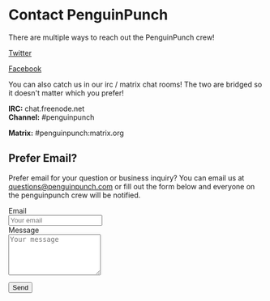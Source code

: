 # Contact PenguinPunch

There are multiple ways to reach out the PenguinPunch crew!

<i class="fa fa-twitter"></i>
[Twitter](https://twitter.com/penguinpunch16)

<i class="fa fa-facebook"></i>
[Facebook](https://facebook.com/penguinpunch)

You can also catch us in our irc / matrix chat rooms! The two are bridged so it
doesn't matter which you prefer!

**IRC:** chat.freenode.net
<br>
**Channel:** #penguinpunch

**Matrix:** #penguinpunch:matrix.org

## Prefer Email?

Prefer email for your question or business inquiry? You can email us at
questions@penguinpunch.com or fill out the form below and everyone on the 
penguinpunch crew will be notified.

<form class="form-horizontal"
      method="POST" action="http://formspree.io/questions@penguinpunch.com">
  <div class="form-group">
    <label for="useremail" class="col-sm-2 control-label">Email</label>
    <div class="col-sm-10">
        <input id="useremail" class="form-control" 
               type="email" name="email" placeholder="Your email">
    </div>
  </div>
  <div class="form-group">
    <label for="message" class="col-sm-2 control-label">Message</label>
    <div class="col-sm-10">
        <textarea id="message" name="message" class="form-control" rows="5"
                  placeholder="Your message"></textarea>
    </div>
  </div>

  <button class="form-control btn-primary" type="submit">Send</button>
</form>
